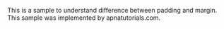 This is a sample to understand difference between padding and margin. This sample was implemented by apnatutorials.com.
